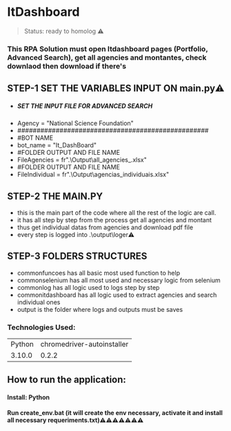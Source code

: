# ItDashboard

> Status: ready to homolog ⚠️

### This RPA Solution must open Itdashboard pages (Portfolio, Advanced Search), get all agencies and montantes, check downlaod then download if there's

## STEP-1 SET THE VARIABLES INPUT ON  main.py⚠️
+ ##### SET THE INPUT FILE FOR ADVANCED SEARCH
+  Agency = "National Science Foundation"
+ ##################################################
+ #BOT NAME
+ bot_name = "It_DashBoard"
+ #FOLDER OUTPUT AND FILE NAME
+ FileAgencies = fr".\Output\all_agencies_.xlsx" 
+ #FOLDER OUTPUT AND FILE NAME 
+ FileIndividual = fr".\Output\agencias_individuais.xlsx"

## STEP-2 THE MAIN.PY 
+ this is the main part of the code where all the rest of the logic are call.
+  it has all step by step from the process get all agencies and montant
+ thus get individual datas from agencies and download pdf file
+ every step is logged into .\output\loger⚠️

## STEP-3 FOLDERS STRUCTURES
+ commonfuncoes has all basic most used function to help 
+ commonselenium has all most used and necessary logic from selenium
+ commonlog has all logic used to logs step by step
+ commonitdashboard has all logic used to extract agencies and search individual ones
+ output is the folder where logs and outputs must be saves


### Technologies Used:
<table>
  <tr>
  <td>Python</td>
  <td> chromedriver-autoinstaller</td>
  </tr>
  <td>3.10.0</td>
  <td>0.2.2</td>
  <tr>
  </tr> 
</table>

## How to run the application:
#### Install: Python
#### Run create_env.bat (it will create the env necessary, activate it and install all necessary requeriments.txt)⚠️⚠️⚠️⚠️⚠️⚠️⚠️
